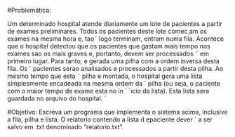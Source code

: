 #Problemática: 

Um determinado hospital atende diariamente um lote de pacientes a partir de exames
preliminares. Todos os pacientes deste lote comec¸am os exames na mesma hora e, tao˜
logo terminam, entram numa fila. Acontece que o hospital detectou que os pacientes que
gastam mais tempo nos exames sao os mais graves e, portanto, devem ser processados ˜
em primeiro lugar. Para tanto, e gerada uma pilha com a ordem inversa desta fila. Os ´
pacientes serao analisados e processados a partir desta pilha. Ao mesmo tempo que esta ˜
pilha e montada, o hospital gera uma lista simplesmente encadeada na mesma ordem da ´
pilha (ou seja, o paciente com o maior tempo de exame esta no in ´ ´ıcio da lista). Esta lista
sera guardada no arquivo do hospital. ´

#Objetivo:
Escreva um programa que implementa o sistema acima, inclusive a fila, pilha e lista. O
relatorio contendo a lista d epaciente dever ´ a ser salvo em .txt denominado “relatorio.txt”.
